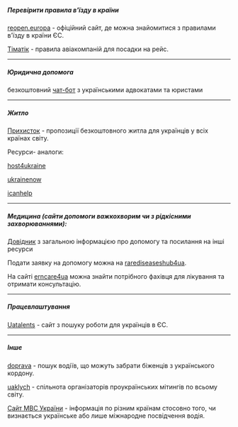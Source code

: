 ##### Перевірити правила в'їзду в країни

  [reopen.europa](https://reopen.europa.eu/en/map/ESP/7002) - офіційний сайт, де можна знайомитися з правилами в'їзду в країни ЄС.

 [Тіматік](https://www.iatatravelcentre.com/world.php) - правила авіакомпаній для посадки на рейс.


***

##### Юридична допомога

безкоштовний [чат-бот](https://t.me/law_ua_bot)  з українськими адвокатами та юристами


 ***
 ##### Житло
 
 [Прихисток](https://prykhystok.gov.ua/) - пропозиції безкоштовного житла для українців у всіх країнах світу.

Ресурси- аналоги:

[host4ukraine](https://host4ukraine.com/)

[ukrainenow](https://www.ukrainenow.org/looking-for-help-abroad)

 [icanhelp](https://icanhelp.host/)

 ***


 ##### Медицина (сайти допомоги важкохворим чи з рідкісними захворюваннями):

[Довідник](https://www.erncare4ua.com/uk) з загальною інформацією про допомогу та посилання на інші ресурси

Подати заявку на допомогу можна на [rarediseaseshub4ua](https://rarediseaseshub4ua.org/).

На сайті [erncare4ua](https://www.erncare4ua.com/uk/erns-support) можна знайти потрібного фахівця для лікування та отримати консультацію.

***

##### Працевлаштування

[Uatalents](https://www.uatalents.com/) - сайт з пошуку роботи для українців в ЄС.

***

##### Інше 

[doprava](https://doprava.plnu.cz/) - пошук водіїв, що можуть забрати біженців з українського кордону.

[uaklych](https://t.me/uaklych) - cпільнота організаторів проукраїнських мітингів по всьому світу.

[Сайт МВС України](https://hsc.gov.ua/index/poslugi/faq/u-yakih-krayinah-svitu-mozhna-koristuvatisya-natsionalnim-posvidchennyam-vodiya-a-u-yakih-viznayutsya-lishe-mizhnarodni-posvidchennya-vodiya/) - інформація по різним країнам стосовно того, чи визнається українське або лише міжнародне посвідчення водія.